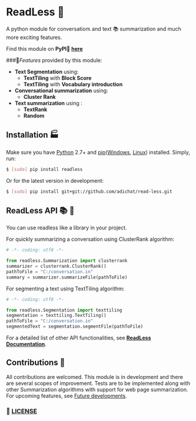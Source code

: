 # ReadLess 📖

A python module for conversation📞 and text 📚 summarization and much more exciting features.

Find this module on **PyPI**:dash: [**here**](https://pypi.python.org/pypi/readless)

###💪_Features_ provided by this module:

* **Text Segmentation** using:
   * **TextTiling** with **Block Score**
   * **TextTiling** with **Vocabulary introduction**
* **Conversational summarization** using:
   * **Cluster Rank**
* **Text summarization** using : 
   * **TextRank**
   * **Random**

## Installation 🏭

Make sure you have [Python](http://www.python.org/) 2.7+ and [pip](https://crate.io/packages/pip/)([Windows](http://docs.python-guide.org/en/latest/starting/install/win/), [Linux](http://docs.python-guide.org/en/latest/starting/install/linux/)) installed. Simply, run:

```sh
$ [sudo] pip install readless
```

Or for the latest version in development:

```sh
$ [sudo] pip install git+git://github.com/adichat/read-less.git
```

## ReadLess API 📚 🗽 

You can use readless like a library in your project.

For quickly summarizing a conversation using ClusterRank algorithm:

```python
# -*- coding: utf8 -*-

from readless.Summarization import clusterrank
summarizer = clusterrank.ClusterRank()
pathToFile = "C:/conversation.in"
summary = summarizer.summarizeFile(pathToFile)
```

For segmenting a text using TextTiling algorithm:
```python
# -*- coding: utf8 -*-

from readless.Segmentation import texttiling
segmentation = texttiling.TextTiling()
pathToFile = "C:/conversation.in"
segmentedText = segmentation.segmentFile(pathToFile)
```

For a detailed list of other API functionalities, see [**ReadLess Documentation**](https://github.com/AdiChat/Read-Less/tree/master/documentation).

## Contributions 📂 

All contributions are welcomed. This module is in development and there are several scopes of improvement. Tests are to be implemented along with other Summarization algorithms with support for web page summarization. For upcoming features, see [Future developments](https://github.com/AdiChat/Read-Less/wiki/Future-Developments).

### 👮 [LICENSE](https://github.com/AdiChat/Read-Less/blob/master/LICENSE)

